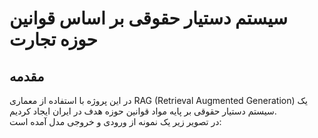 # سیستم دستیار حقوقی بر اساس قوانین حوزه تجارت

## مقدمه
در این پروژه با استفاده از معماری RAG (Retrieval Augmented Generation) یک سیستم دستیار حقوقی بر پایه مواد قوانین حوزه هدف در ایران ایجاد کردیم.   
در تصویر زیر یک نمونه از ورودی و خروجی مدل آمده است:     
